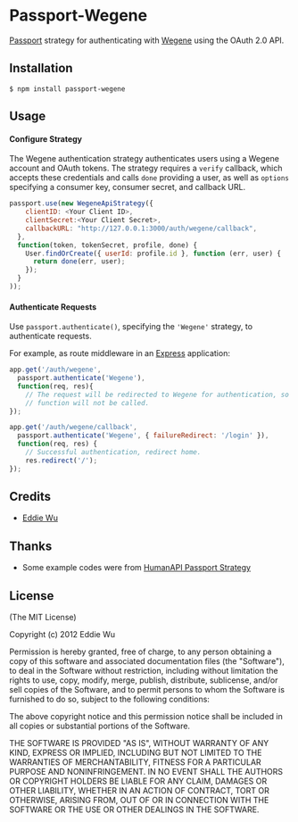 # Passport-Wegene

[Passport](https://github.com/jaredhanson/passport) strategy for authenticating
with [Wegene](https://www.wegene.com) using the OAuth 2.0 API.

## Installation

    $ npm install passport-wegene

## Usage

#### Configure Strategy

The Wegene authentication strategy authenticates users using a Wegene account and
OAuth tokens.  The strategy requires a `verify` callback, which accepts these credentials and calls `done` providing a user, as well as `options` specifying a consumer key, consumer secret, and callback URL.

```javascript
passport.use(new WegeneApiStrategy({
    clientID: <Your Client ID>,
    clientSecret:<Your Client Secret>,
    callbackURL: "http://127.0.0.1:3000/auth/wegene/callback",
  },
  function(token, tokenSecret, profile, done) {
    User.findOrCreate({ userId: profile.id }, function (err, user) {
      return done(err, user);
    });
  }
));
```

#### Authenticate Requests

Use `passport.authenticate()`, specifying the `'Wegene'` strategy, to
authenticate requests.

For example, as route middleware in an [Express](http://expressjs.com/)
application:

```javascript
app.get('/auth/wegene',
  passport.authenticate('Wegene'),
  function(req, res){
    // The request will be redirected to Wegene for authentication, so this
    // function will not be called.
});

app.get('/auth/wegene/callback',
  passport.authenticate('Wegene', { failureRedirect: '/login' }),
  function(req, res) {
    // Successful authentication, redirect home.
    res.redirect('/');
});
 ```

## Credits
  - [Eddie Wu](https://xraywu.github.io)

## Thanks
  - Some example codes were from [HumanAPI Passport Strategy](https://github.com/humanapi/passport-humanapi)

## License

(The MIT License)

Copyright (c) 2012 Eddie Wu

Permission is hereby granted, free of charge, to any person obtaining a copy of this software and associated documentation files (the "Software"), to deal in the Software without restriction, including without limitation the rights to use, copy, modify, merge, publish, distribute, sublicense, and/or sell copies of the Software, and to permit persons to whom the Software is furnished to do so, subject to the following conditions:

The above copyright notice and this permission notice shall be included in all copies or substantial portions of the Software.

THE SOFTWARE IS PROVIDED "AS IS", WITHOUT WARRANTY OF ANY KIND, EXPRESS OR IMPLIED, INCLUDING BUT NOT LIMITED TO THE WARRANTIES OF MERCHANTABILITY, FITNESS FOR A PARTICULAR PURPOSE AND NONINFRINGEMENT. IN NO EVENT SHALL THE AUTHORS OR COPYRIGHT HOLDERS BE LIABLE FOR ANY CLAIM, DAMAGES OR OTHER LIABILITY, WHETHER IN AN ACTION OF CONTRACT, TORT OR OTHERWISE, ARISING FROM, OUT OF OR IN CONNECTION WITH THE SOFTWARE OR THE USE OR OTHER DEALINGS IN THE SOFTWARE.
